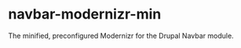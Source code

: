 navbar-modernizr-min
====================

The minified, preconfigured Modernizr for the Drupal Navbar module. 
